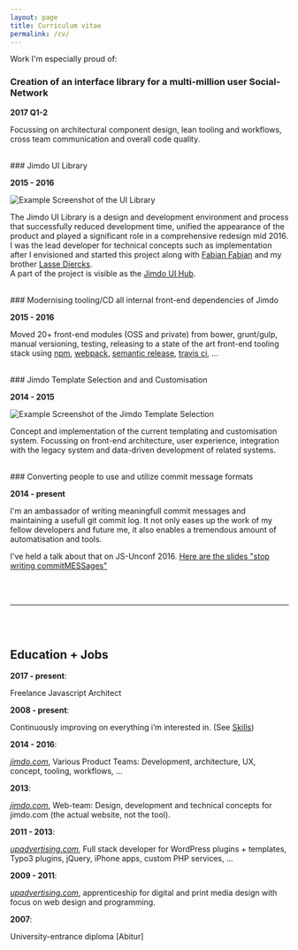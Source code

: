 ```yaml
---
layout: page
title: Curriculum vitae
permalink: /cv/
---
```


Work I'm especially proud of:

### Creation of an interface library for a multi-million user Social-Network 

**2017 Q1-2**

Focussing on architectural component design, lean tooling and workflows, cross team communication and overall code quality.

<br />
### Jimdo UI Library

**2015 - 2016** 

![Example Screenshot of the UI Library](/assets/ui-library.png)

The Jimdo UI Library is a design and development environment and process that successfully reduced
development time, unified the appearance of the product and played a significant role in a comprehensive redesign mid 2016.
I was the lead developer for technical concepts such as implementation after I envisioned and started this project along with [Fabian Fabian](https://twitter.com/filtercake) and my brother [Lasse Diercks](https://twitter.com/lassediercks).  
A part of the project is visible as the [Jimdo UI Hub](http://jimdo.github.io/ui-library/).

<br />
### Modernising tooling/CD all internal front-end dependencies of Jimdo

**2015 - 2016**

Moved 20+ front-end modules (OSS and private) from bower, grunt/gulp, manual versioning, testing,
releasing to a state of the art front-end tooling stack using [npm](https://www.npmjs.com/), [webpack](https://webpack.js.org/), [semantic release](https://github.com/semantic-release/semantic-release), [travis ci](https://travis-ci.org/), ...

<br />
### Jimdo Template Selection and and Customisation

**2014 - 2015** 

![Example Screenshot of the Jimdo Template Selection](/assets/template-selection.png)

Concept and implementation of the current templating and customisation system. Focussing on front-end architecture, user experience, integration with the legacy system and data-driven development of related systems.

<br />
### Converting people to use and utilize commit message formats 

**2014 - present** 

I'm an ambassador of writing meaningfull commit messages and maintaining a usefull git commit log.
It not only eases up the work of my fellow developers and future me, it also enables a tremendous amount
of automatisation and tools.

I've held a talk about that on JS-Unconf 2016. [Here are the slides "stop writing commitMESSages"](https://docs.google.com/presentation/d/1EXXRzbT17rbD7CFXugPZgvgMhsoVE1XXSA7UxBl3iXw/edit?usp=sharing
)

<br />
<br />

---

<br />
<br />

## Education + Jobs

**2017 - present**: 

Freelance Javascript Architect

**2008 - present**: 

Continuously improving on everything i’m interested in. (See [Skills](/skills/))

**2014 - 2016**: 

*[jimdo.com](https://www.jimdo.com/)*, Various Product Teams: Development, architecture, UX, concept, tooling, workflows, ...

**2013**: 

*[jimdo.com](https://www.jimdo.com/)*, Web-team: Design, development and technical concepts for jimdo.com (the actual website, not the tool).

**2011 - 2013**: 

*[upadvertising.com](http://www.upadvertising.com/)*, Full stack developer for WordPress plugins + templates, Typo3 plugins, jQuery, iPhone apps, custom PHP services, ...

**2009 - 2011**: 

*[upadvertising.com](http://www.upadvertising.com/)*, apprenticeship for digital and print media design with focus on web design and programming.

**2007**: 

University-entrance diploma [Abitur]
